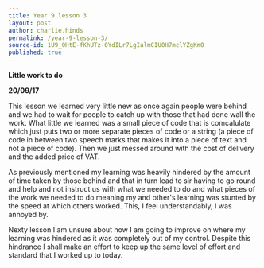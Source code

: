 ```yaml
---
title: Year 9 lesson 3
layout: post
author: charlie.hinds
permalink: /year-9-lesson-3/
source-id: 1U9_0HtE-fKhUTz-0YdILr7LgIalmCIU0H7mclYZgKm0
published: true
---
```

**Little work to do**

**20/09/17**

   This lesson we learned very little new as once again people were behind and we had to wait for people to catch up with those that had done wall the work. What little we learned was a small piece of code that is comcalulate which just puts two or more separate pieces of code or a string (a piece of code in between two speech marks that makes it into a piece of text and not a piece of code). Then we just messed around with the cost of delivery and the added price of VAT. 

   As previously mentioned my learning was heavily hindered by the amount of time taken by those behind and that in turn lead to sir having to go round and help and not instruct us with what we needed to do and what pieces of the work we needed to do meaning my and other's learning was stunted by the speed at which others worked. This, I feel understandably, I was annoyed by.

   Nexty lesson I am unsure about how I am going to improve on where my learning was hindered as it was completely out of my control. Despite this hindrance I shall make an effort to keep up the same level of effort and standard that I worked up to today. 

